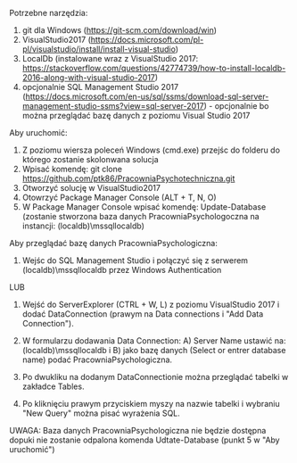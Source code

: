 Potrzebne narzędzia:
1. git dla Windows (https://git-scm.com/download/win)
2. VisualStudio2017 (https://docs.microsoft.com/pl-pl/visualstudio/install/install-visual-studio)
3. LocalDb (instalowane wraz z VisualStudio 2017: https://stackoverflow.com/questions/42774739/how-to-install-localdb-2016-along-with-visual-studio-2017)
4. opcjonalnie SQL Management Studio 2017 (https://docs.microsoft.com/en-us/sql/ssms/download-sql-server-management-studio-ssms?view=sql-server-2017) - opcjonalnie bo można przeglądać bazę danych z poziomu Visual Studio 2017

Aby uruchomić:
1. Z poziomu wiersza poleceń Windows (cmd.exe) przejśc do folderu do którego zostanie skolonwana solucja
2. Wpisać komendę: git clone https://github.com/ptk86/PracowniaPsychotechniczna.git
3. Otworzyć solucję w VisualStudio2017
4. Otowrzyć Package Manager Console (ALT + T, N, O)
5. W Package Manager Console wpisać komendę: Update-Database (zostanie stworzona baza danych PracowniaPsychologoczna na instancji: (localdb)\mssqllocaldb)

Aby przeglądać bazę danych PracowniaPsychologiczna:
1. Wejśc do SQL Management Studio i połączyć się z serwerem (localdb)\mssqllocaldb przez Windows Authentication  

LUB

1. Wejść do ServerExplorer (CTRL + W, L) z poziomu VisualStudio 2017 i dodać DataConnection (prawym na Data connections i "Add Data Connection"). 
2. W formularzu dodawania Data Connection:
A) Server Name ustawić na: (localdb)\mssqllocaldb i 
B) jako bazę danych (Select or entrer database name) podać PracowniaPsychologiczna.

3. Po dwukliku na dodanym DataConnectionie można przeglądać tabelki w zakładce Tables.
4. Po kliknięciu prawym przyciskiem myszy na nazwie tabelki i wybraniu "New Query" można pisać wyrażenia SQL. 

UWAGA: Baza danych PracowniaPsychologiczna nie będzie dostępna dopuki nie zostanie odpalona komenda Udtate-Database (punkt 5 w "Aby uruchomić")
